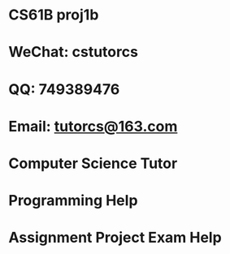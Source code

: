 # CS61B proj1b
# WeChat: cstutorcs

# QQ: 749389476

# Email: tutorcs@163.com

# Computer Science Tutor

# Programming Help

# Assignment Project Exam Help
